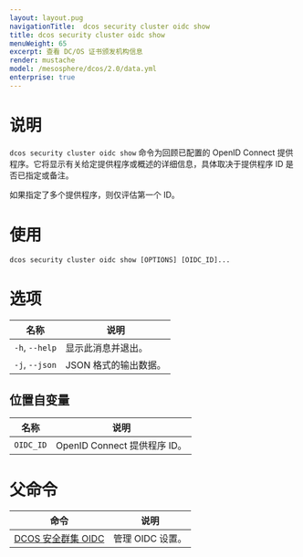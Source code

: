 ```yaml
---
layout: layout.pug
navigationTitle:  dcos security cluster oidc show
title: dcos security cluster oidc show
menuWeight: 65
excerpt: 查看 DC/OS 证书颁发机构信息
render: mustache
model: /mesosphere/dcos/2.0/data.yml
enterprise: true
---
```


# 说明

`dcos security cluster oidc show` 命令为回顾已配置的 OpenID Connect 提供程序。它将显示有关给定提供程序或概述的详细信息，具体取决于提供程序 ID 是否已指定或备注。

如果指定了多个提供程序，则仅评估第一个 ID。

# 使用

```
dcos security cluster oidc show [OPTIONS] [OIDC_ID]...
```

# 选项

| 名称 | 说明 |
|----------------|-------------------|
| `-h`, `--help`| 显示此消息并退出。|
| `-j`, `--json` | JSON 格式的输出数据。|


## 位置自变量

| 名称 | 说明 |
|--------|------------------|
| `OIDC_ID` | OpenID Connect 提供程序 ID。 |

# 父命令

| 命令 | 说明 |
|---------|-------------|
| [DCOS 安全群集 OIDC](/mesosphere/dcos/2.0/cli/command-reference/dcos-security/dcos-security-cluster/dcos-security-cluster-oidc/) | 管理 OIDC 设置。 |

